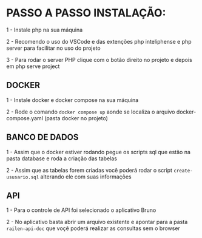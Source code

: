 # PASSO A PASSO INSTALAÇÃO:

1 - Instale php na sua máquina

2 - Recomendo o uso do VSCode e das extenções php inteliphense e php server para facilitar no uso do projeto

3 - Para rodar o server PHP clique com o botão direito no projeto e depois em php serve project

## DOCKER

1 - Instale docker e docker compose na sua máquina

2 - Rode o comando ``docker compose up`` aonde se localiza o arquivo docker-compose.yaml (pasta docker no projeto)

## BANCO DE DADOS

1 - Assim que o docker estiver rodando pegue os scripts sql que estão na pasta database e roda a criação das tabelas

2 - Assim que as tabelas forem criadas você poderá rodar o script ``create-ususario.sql`` alterando ele com suas informações

## API

1 - Para o controle de API foi selecionado o aplicativo Bruno

2 - No aplicativo basta abrir um arquivo existente e apontar para a pasta ``railen-api-doc`` que voçê poderá realizar as consultas sem o browser